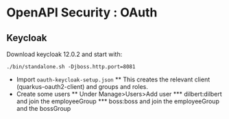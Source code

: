 # OpenAPI Security : OAuth

## Keycloak 
Download keycloak 12.0.2 and start with:

```
./bin/standalone.sh -Djboss.http.port=8081
```

* Import `oauth-keycloak-setup.json`
** This creates the relevant client (quarkus-oauth2-client) and groups and roles.
* Create some users
** Under Manage>Users>Add user
*** dilbert:dilbert and join the employeeGroup
*** boss:boss and join the employeeGroup and the bossGroup

